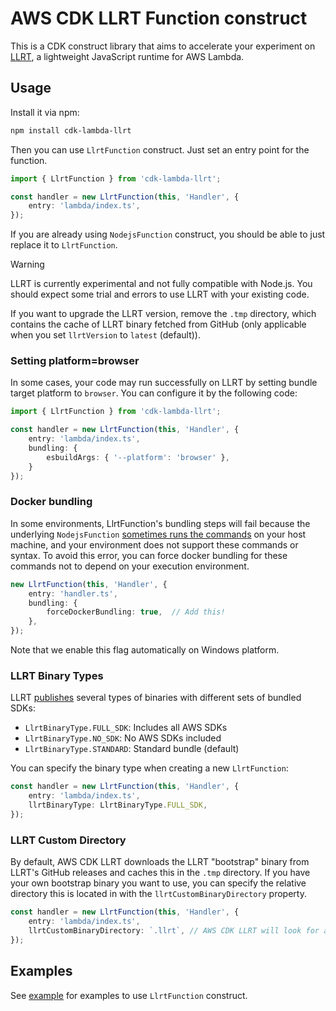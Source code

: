 # AWS CDK LLRT Function construct

This is a CDK construct library that aims to accelerate your experiment on [LLRT](https://github.com/awslabs/llrt), a lightweight JavaScript runtime for AWS Lambda.

## Usage
Install it via npm:

```sh
npm install cdk-lambda-llrt
```

Then you can use `LlrtFunction` construct. Just set an entry point for the function.

```ts
import { LlrtFunction } from 'cdk-lambda-llrt';

const handler = new LlrtFunction(this, 'Handler', {
    entry: 'lambda/index.ts',
});
```

If you are already using `NodejsFunction` construct, you should be able to just replace it to `LlrtFunction`.

> [!WARNING]
> LLRT is currently experimental and not fully compatible with Node.js. You should expect some trial and errors to use LLRT with your existing code.

If you want to upgrade the LLRT version, remove the `.tmp` directory, which contains the cache of LLRT binary fetched from GitHub (only applicable when you set `llrtVersion` to `latest` (default)).

### Setting platform=browser

In some cases, your code may run successfully on LLRT by setting bundle target platform to `browser`. You can configure it by the following code:

```ts
import { LlrtFunction } from 'cdk-lambda-llrt';

const handler = new LlrtFunction(this, 'Handler', {
    entry: 'lambda/index.ts',
    bundling: {
        esbuildArgs: { '--platform': 'browser' },
    }
});
```

### Docker bundling
In some environments, LlrtFunction's bundling steps will fail because the underlying `NodejsFunction` [sometimes runs the commands](https://docs.aws.amazon.com/cdk/api/v2/docs/aws-cdk-lib.aws_lambda_nodejs-readme.html#local-bundling) on your host machine, and your environment does not support these commands or syntax. To avoid this error, you can force docker bundling for these commands not to depend on your execution environment.

```ts
new LlrtFunction(this, 'Handler', {
    entry: 'handler.ts',
    bundling: {
        forceDockerBundling: true,  // Add this!
    },
});
```

Note that we enable this flag automatically on Windows platform.

### LLRT Binary Types

LLRT [publishes](https://github.com/awslabs/llrt/releases) several types of binaries with different sets of bundled SDKs:

- `LlrtBinaryType.FULL_SDK`: Includes all AWS SDKs
- `LlrtBinaryType.NO_SDK`: No AWS SDKs included
- `LlrtBinaryType.STANDARD`: Standard bundle (default)

You can specify the binary type when creating a new `LlrtFunction`:

```ts
const handler = new LlrtFunction(this, 'Handler', {
    entry: 'lambda/index.ts',
    llrtBinaryType: LlrtBinaryType.FULL_SDK,
});
```

### LLRT Custom Directory

By default, AWS CDK LLRT downloads the LLRT "bootstrap" binary from LLRT's GitHub releases and caches this in the `.tmp` directory.
If you have your own bootstrap binary you want to use, you can specify the relative directory this is located in with the `llrtCustomBinaryDirectory` property.

```ts
const handler = new LlrtFunction(this, 'Handler', {
    entry: 'lambda/index.ts',
    llrtCustomBinaryDirectory: `.llrt`, // AWS CDK LLRT will look for a "bootstrap" binary in the relative .llrt directory and will error if not found.
});
```

## Examples
See [example](./example/README.md) for examples to use `LlrtFunction` construct.
